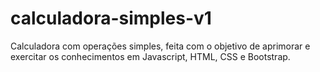 # calculadora-simples-v1
Calculadora com operações simples, feita com o objetivo de aprimorar e exercitar os conhecimentos em Javascript, HTML, CSS e Bootstrap.
